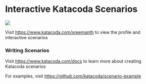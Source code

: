 # Interactive Katacoda Scenarios

[![](http://shields.katacoda.com/katacoda/sreemanth/count.svg)](https://www.katacoda.com/sreemanth "Get your profile on Katacoda.com")

Visit https://www.katacoda.com/sreemanth to view the profile and interactive scenarios

### Writing Scenarios
Visit https://www.katacoda.com/docs to learn more about creating Katacoda scenarios

For examples, visit https://github.com/katacoda/scenario-example
